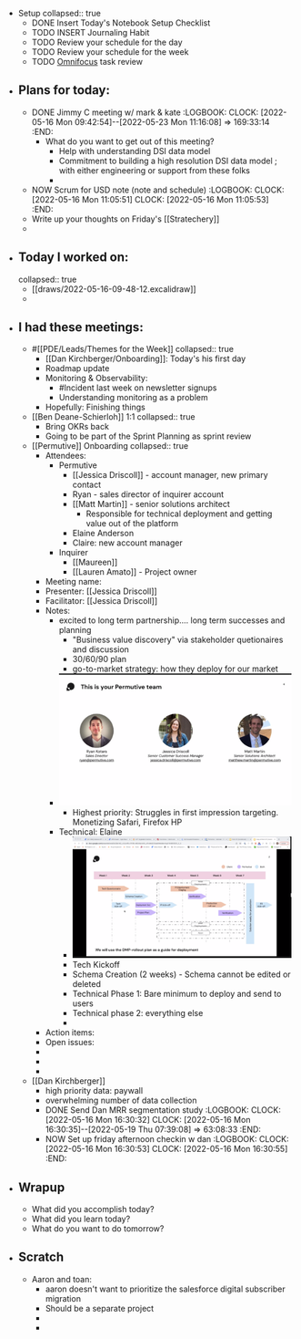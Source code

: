 - Setup
  collapsed:: true
	- DONE Insert Today's Notebook Setup Checklist
	- TODO INSERT Journaling Habit
	- TODO Review your schedule for the day
	- TODO Review your schedule for the week
	- TODO [Omnifocus](omnifocus://) task review
- ## Plans for today:
	- DONE Jimmy C meeting w/ mark & kate
	  :LOGBOOK:
	  CLOCK: [2022-05-16 Mon 09:42:54]--[2022-05-23 Mon 11:16:08] =>  169:33:14
	  :END:
		- What do you want to get out of this meeting?
			- Help with understanding DSI data model
			- Commitment to building a high resolution DSI data model ; with either engineering or support from these folks
			-
	- NOW Scrum for USD note (note and schedule)
	  :LOGBOOK:
	  CLOCK: [2022-05-16 Mon 11:05:51]
	  CLOCK: [2022-05-16 Mon 11:05:53]
	  :END:
	- Write up your thoughts on Friday's [[Stratechery]]
	-
- ## Today I worked on:
  collapsed:: true
	- [[draws/2022-05-16-09-48-12.excalidraw]]
	-
- ## I had these meetings:
	- #[[PDE/Leads/Themes for the Week]]
	  collapsed:: true
		- [[Dan Kirchberger/Onboarding]]: Today's his first day
		- Roadmap update
		- Monitoring & Observability:
			- #Incident last week on newsletter signups
			- Understanding monitoring as a problem
		- Hopefully: Finishing things
	- [[Ben Deane-Schierloh]] 1:1
	  collapsed:: true
		- Bring OKRs back
		- Going to be part of the Sprint Planning as sprint review
	- [[Permutive]] Onboarding
	  collapsed:: true
		- Attendees:
			- Permutive
				- [[Jessica Driscoll]] - account manager, new primary contact
				- Ryan - sales director of inquirer account
				- [[Matt Martin]] - senior solutions architect
					- Responsible for technical deployment and getting value out of the platform
				- Elaine Anderson
				- Claire: new account manager
			- Inquirer
				- [[Maureen]]
				- [[Lauren Amato]] - Project owner
		- Meeting name:
		- Presenter: [[Jessica Driscoll]]
		- Facilitator: [[Jessica Driscoll]]
		- Notes:
			- excited to long term partnership.... long term successes and planning
				- "Business value discovery" via stakeholder quetionaires and discussion
				- 30/60/90 plan
				- go-to-market strategy: how they deploy for our market
			- ![Screen Shot 2022-05-16 at 13.09.56.png](../assets/Screen_Shot_2022-05-16_at_13.09.56_1652721603750_0.png)
				- Highest priority: Struggles in first impression targeting. Monetizing Safari, Firefox HP
			- Technical: Elaine
				- ![Screen Shot 2022-05-16 at 13.19.38.png](../assets/Screen_Shot_2022-05-16_at_13.19.38_1652721727027_0.png)
				- Tech Kickoff
				- Schema Creation (2 weeks) - Schema cannot be edited or deleted
				- Technical Phase 1: Bare minimum to deploy and send to users
				- Technical phase 2: everything else
				-
		- Action items:
		- Open issues:
		-
		-
		-
	- [[Dan Kirchberger]]
		- high priority data: paywall
		- overwhelming number of data collection
		- DONE Send Dan MRR segmentation study
		  :LOGBOOK:
		  CLOCK: [2022-05-16 Mon 16:30:32]
		  CLOCK: [2022-05-16 Mon 16:30:35]--[2022-05-19 Thu 07:39:08] =>  63:08:33
		  :END:
		- NOW Set up friday afternoon checkin w dan
		  :LOGBOOK:
		  CLOCK: [2022-05-16 Mon 16:30:53]
		  CLOCK: [2022-05-16 Mon 16:30:55]
		  :END:
- ## Wrapup
	- What did you accomplish today?
	- What did you learn today?
	- What do you want to do tomorrow?
- ## Scratch
	- Aaron and toan:
		- aaron doesn't want to prioritize the salesforce digital subscriber migration
		- Should be a separate project
		-
		-